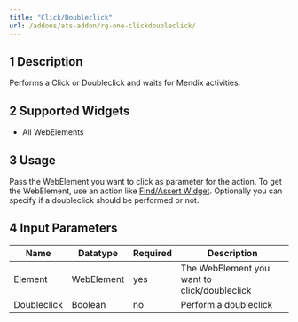 ```yaml
---
title: "Click/Doubleclick"
url: /addons/ats-addon/rg-one-clickdoubleclick/
---
```


## 1 Description

Performs a Click or Doubleclick and waits for Mendix activities.

## 2 Supported Widgets

* All WebElements

## 3 Usage

Pass the WebElement you want to click as parameter for the action. To get the WebElement, use an action like [Find/Assert Widget](/addons/ats-addon/rg-one-findassert-widget/).
Optionally you can specify if a doubleclick should be performed or not.

## 4 Input Parameters

Name | Datatype | Required | Description
--- | --- | --- | ---
Element | WebElement | yes | The WebElement you want to click/doubleclick
Doubleclick | Boolean |no | Perform a doubleclick
